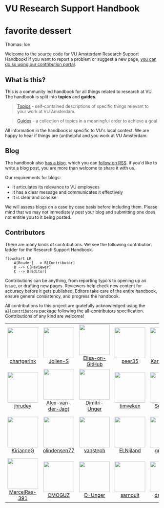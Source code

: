 # VU Research Support Handbook

# favorite dessert
Thomas: Ice

Welcome to the source code for VU Amsterdam Research Support Handbook! If you want to report a problem or suggest a new page, [you can do so using our contribution portal](https://ez-github-contributor.netlify.app/).

## What is this?

This is a community led handbook for all things related to research at VU. The handbook is split into **topics** and **guides**.

> [Topics](https://ubvu.github.io/open-handbook/topics.html) - self-contained descriptions of specific things relevant to your work at VU Amsterdam.

> [Guides](https://ubvu.github.io/open-handbook/guides.html) - a collection of topics in a meaningful order to achieve a goal

All information in the handbook is specific to VU's local context. We are happy to hear if things are (un)helpful and you work at VU Amsterdam.

## Blog

The handbook also [has a blog](https://ubvu.github.io/open-handbook/blog.html), which you can [follow on RSS](https://ubvu.github.io/open-handbook/blog.xml). If you'd like to write a blog post, you are more than welcome to share it with us.

Our requirements for blogs:

* It articulates its relevance to VU employees
* It has a clear message and communicates it effectively
* It is clear and concise

We will assess blogs on a case by case basis before including them. Please mind that we may not immediately post your blog and submitting one does not entitle you to it being posted.

## Contributors

There are many kinds of contributions. We see the following contribution ladder for the Research Support Handbook. 

```mermaid
flowchart LR
    A[Reader] --> B[Contributor]
    B --> C[Reviewer]
    C --> D[Editor]
```

Contributions can be anything, from reporting typo's to opening up an issue, or drafting new pages. Reviewers help check new content for accuracy before it gets published. Editors take care of the entire handbook, ensure general consistency, and progress the handbook.


<!-- ALL-CONTRIBUTORS-LIST:START - Do not remove or modify this section -->
<!-- prettier-ignore-start -->
<!-- markdownlint-disable -->

All contributions to this project are gratefully acknowledged using the [`allcontributors` package](https://github.com/ropensci/allcontributors) following the [all-contributors](https://allcontributors.org) specification. Contributions of any kind are welcome!

<table>

<tr>
<td align="center">
<a href="https://github.com/chartgerink">
<img src="https://avatars.githubusercontent.com/u/2946344?v=4" width="100px;" alt=""/>
</a><br>
<a href="https://github.com/ubvu/open-handbook/commits?author=chartgerink">chartgerink</a>
</td>
<td align="center">
<a href="https://github.com/Jolien-S">
<img src="https://avatars.githubusercontent.com/u/142608800?v=4" width="100px;" alt=""/>
</a><br>
<a href="https://github.com/ubvu/open-handbook/commits?author=Jolien-S">Jolien-S</a>
</td>
<td align="center">
<a href="https://github.com/Elisa-on-GitHub">
<img src="https://avatars.githubusercontent.com/u/78543806?v=4" width="100px;" alt=""/>
</a><br>
<a href="https://github.com/ubvu/open-handbook/commits?author=Elisa-on-GitHub">Elisa-on-GitHub</a>
</td>
<td align="center">
<a href="https://github.com/peer35">
<img src="https://avatars.githubusercontent.com/u/5236397?v=4" width="100px;" alt=""/>
</a><br>
<a href="https://github.com/ubvu/open-handbook/commits?author=peer35">peer35</a>
</td>
<td align="center">
<a href="https://github.com/Karvovskaya">
<img src="https://avatars.githubusercontent.com/u/44666630?v=4" width="100px;" alt=""/>
</a><br>
<a href="https://github.com/ubvu/open-handbook/commits?author=Karvovskaya">Karvovskaya</a>
</td>
<td align="center">
<a href="https://github.com/meronvermaas">
<img src="https://avatars.githubusercontent.com/u/37903632?v=4" width="100px;" alt=""/>
</a><br>
<a href="https://github.com/ubvu/open-handbook/commits?author=meronvermaas">meronvermaas</a>
</td>
<td align="center">
<a href="https://github.com/jensdebruijn">
<img src="https://avatars.githubusercontent.com/u/2176353?v=4" width="100px;" alt=""/>
</a><br>
<a href="https://github.com/ubvu/open-handbook/commits?author=jensdebruijn">jensdebruijn</a>
</td>
</tr>


<tr>
<td align="center">
<a href="https://github.com/jhrudey">
<img src="https://avatars.githubusercontent.com/u/35424147?v=4" width="100px;" alt=""/>
</a><br>
<a href="https://github.com/ubvu/open-handbook/commits?author=jhrudey">jhrudey</a>
</td>
<td align="center">
<a href="https://github.com/Alex-van-der-Jagt">
<img src="https://avatars.githubusercontent.com/u/107620785?v=4" width="100px;" alt=""/>
</a><br>
<a href="https://github.com/ubvu/open-handbook/commits?author=Alex-van-der-Jagt">Alex-van-der-Jagt</a>
</td>
<td align="center">
<a href="https://github.com/Dimitri-Unger">
<img src="https://avatars.githubusercontent.com/u/133665021?v=4" width="100px;" alt=""/>
</a><br>
<a href="https://github.com/ubvu/open-handbook/commits?author=Dimitri-Unger">Dimitri-Unger</a>
</td>
<td align="center">
<a href="https://github.com/timveken">
<img src="https://avatars.githubusercontent.com/u/127443807?v=4" width="100px;" alt=""/>
</a><br>
<a href="https://github.com/ubvu/open-handbook/commits?author=timveken">timveken</a>
</td>
<td align="center">
<a href="https://github.com/Sergi095">
<img src="https://avatars.githubusercontent.com/u/90449301?v=4" width="100px;" alt=""/>
</a><br>
<a href="https://github.com/ubvu/open-handbook/commits?author=Sergi095">Sergi095</a>
</td>
<td align="center">
<a href="https://github.com/TMHofstra">
<img src="https://avatars.githubusercontent.com/u/171931947?v=4" width="100px;" alt=""/>
</a><br>
<a href="https://github.com/ubvu/open-handbook/commits?author=TMHofstra">TMHofstra</a>
</td>
<td align="center">
<a href="https://github.com/imartorelli">
<img src="https://avatars.githubusercontent.com/u/54712145?v=4" width="100px;" alt=""/>
</a><br>
<a href="https://github.com/ubvu/open-handbook/commits?author=imartorelli">imartorelli</a>
</td>
</tr>


<tr>
<td align="center">
<a href="https://github.com/KirianneG">
<img src="https://avatars.githubusercontent.com/u/188169814?v=4" width="100px;" alt=""/>
</a><br>
<a href="https://github.com/ubvu/open-handbook/commits?author=KirianneG">KirianneG</a>
</td>
<td align="center">
<a href="https://github.com/olindensen77">
<img src="https://avatars.githubusercontent.com/u/188169248?v=4" width="100px;" alt=""/>
</a><br>
<a href="https://github.com/ubvu/open-handbook/commits?author=olindensen77">olindensen77</a>
</td>
<td align="center">
<a href="https://github.com/vansteph">
<img src="https://avatars.githubusercontent.com/u/102951422?u=01c1b894fd1d9c3d2a40bba6dad86a5475227693&v=4" width="100px;" alt=""/>
</a><br>
<a href="https://github.com/ubvu/open-handbook/commits?author=vansteph">vansteph</a>
</td>
<td align="center">
<a href="https://github.com/ELNijland">
<img src="https://avatars.githubusercontent.com/u/188165732?v=4" width="100px;" alt=""/>
</a><br>
<a href="https://github.com/ubvu/open-handbook/commits?author=ELNijland">ELNijland</a>
</td>
<td align="center">
<a href="https://github.com/gus-mxx">
<img src="https://avatars.githubusercontent.com/u/143746708?u=b6552cd8b1dcd92976cd30bccbdc3283908e7e5b&v=4" width="100px;" alt=""/>
</a><br>
<a href="https://github.com/ubvu/open-handbook/commits?author=gus-mxx">gus-mxx</a>
</td>
<td align="center">
<a href="https://github.com/emilybarabas-vu">
<img src="https://avatars.githubusercontent.com/u/169783490?v=4" width="100px;" alt=""/>
</a><br>
<a href="https://github.com/ubvu/open-handbook/commits?author=emilybarabas-vu">emilybarabas-vu</a>
</td>
<td align="center">
<a href="https://github.com/reinout538">
<img src="https://avatars.githubusercontent.com/u/78550421?v=4" width="100px;" alt=""/>
</a><br>
<a href="https://github.com/ubvu/open-handbook/commits?author=reinout538">reinout538</a>
</td>
</tr>


<tr>
<td align="center">
<a href="https://github.com/MarcelRas-391">
<img src="https://avatars.githubusercontent.com/u/188169871?v=4" width="100px;" alt=""/>
</a><br>
<a href="https://github.com/ubvu/open-handbook/commits?author=MarcelRas-391">MarcelRas-391</a>
</td>
<td align="center">
<a href="https://github.com/CMOGUZ">
<img src="https://avatars.githubusercontent.com/u/183478816?v=4" width="100px;" alt=""/>
</a><br>
<a href="https://github.com/ubvu/open-handbook/commits?author=CMOGUZ">CMOGUZ</a>
</td>
<td align="center">
<a href="https://github.com/D-Unger">
<img src="https://avatars.githubusercontent.com/u/78490337?v=4" width="100px;" alt=""/>
</a><br>
<a href="https://github.com/ubvu/open-handbook/commits?author=D-Unger">D-Unger</a>
</td>
<td align="center">
<a href="https://github.com/sarnoult">
<img src="https://avatars.githubusercontent.com/u/31313050?v=4" width="100px;" alt=""/>
</a><br>
<a href="https://github.com/ubvu/open-handbook/commits?author=sarnoult">sarnoult</a>
</td>
<td align="center">
<a href="https://github.com/davor-cc">
<img src="https://avatars.githubusercontent.com/u/211969122?v=4" width="100px;" alt=""/>
</a><br>
<a href="https://github.com/ubvu/open-handbook/commits?author=davor-cc">davor-cc</a>
</td>
<td align="center">
<a href="https://github.com/tmunker">
<img src="https://avatars.githubusercontent.com/u/110609206?v=4" width="100px;" alt=""/>
</a><br>
<a href="https://github.com/ubvu/open-handbook/commits?author=tmunker">tmunker</a>
</td>
<td align="center">
<a href="https://github.com/Kostusas">
<img src="https://avatars.githubusercontent.com/u/54437487?u=f6aba6f76c36473bd93e547b0f5e46b33782df96&v=4" width="100px;" alt=""/>
</a><br>
<a href="https://github.com/ubvu/open-handbook/commits?author=Kostusas">Kostusas</a>
</td>
</tr>

</table>

<!-- markdownlint-enable -->
<!-- prettier-ignore-end -->
<!-- ALL-CONTRIBUTORS-LIST:END -->



